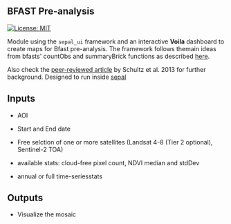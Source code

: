 ## BFAST Pre-analysis
[![License: MIT](https://img.shields.io/badge/License-MIT-yellow.svg)](https://opensource.org/licenses/MIT)


Module using the `sepal_ui` framework and an interactive **Voila** dashboard to create maps for Bfast pre-analysis.
The framework follows themain ideas from bfasts' countObs and summaryBrick functions as described [here](http://www.loicdutrieux.net/bfastSpatial/#Data_Inventory). 

Also check the [peer-reviewed article](https://www.researchgate.net/publication/283695325_Error_Sources_in_Deforestation_Detection_Using_BFAST_Monitor_on_Landsat_Time_Series_Across_Three_Tropical_Sites) by Schultz et al. 2013 for further background. 
Designed to run inside [sepal](https://sepal.io) 

## Inputs

- AOI

- Start and End date

- Free selction of one or more satellites (Landsat 4-8 (Tier 2 optional), Sentinel-2 TOA)

- available stats: cloud-free pixel count, NDVI median and stdDev

- annual or full time-seriesstats




## Outputs

- Visualize the mosaic


